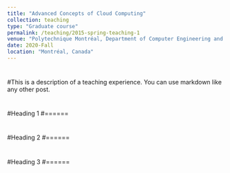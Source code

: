 ```yaml
---
title: "Advanced Concepts of Cloud Computing"
collection: teaching
type: "Graduate course"
permalink: /teaching/2015-spring-teaching-1
venue: "Polytechnique Montréal, Department of Computer Engineering and Software Engineering"
date: 2020-Fall
location: "Montréal, Canada"
---
```

#
#This is a description of a teaching experience. You can use markdown like any other post.
#
#Heading 1
#======
#
#Heading 2
#======
#
#Heading 3
#======
